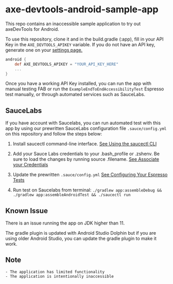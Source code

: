 # axe-devtools-android-sample-app

This repo contains an inaccessible sample application to try out axeDevTools for Android.

To use this repository, clone it and in the build.gradle (:app), fill in your API Key in the `AXE_DEVTOOLS_APIKEY` variable. If you do not have an API key, generate one on your [settings page.](https://axe.deque.com/settings)

```groovy
android {
    def AXE_DEVTOOLS_APIKEY = "YOUR_API_KEY_HERE"
    ...
}
```

Once you have a working API Key installed, you can run the app with manual testing FAB or run the `ExampleEndToEndAccessibilityTest` Espresso test manually, or through automated services such as SauceLabs.


## SauceLabs

If you have account with Saucelabs, you can run automated test with this app by using our prewritten SauceLabs configuration file `.sauce/config.yml` on this repository and follow the steps below:

1. Install saucectl command-line interface. [See Using the saucectl CLI](https://docs.saucelabs.com/dev/cli/saucectl/)

1. Add your Sauce Labs credentials to your .bash_profile or .zshenv. Be sure to load the changes by running source .filename. [See Associate your Credentials](https://docs.saucelabs.com/dev/cli/saucectl/#associate-your-credentials)

1. Update the prewritten `.sauce/config.yml` [See Configuring Your Espresso Tests](https://docs.saucelabs.com/mobile-apps/automated-testing/espresso-xcuitest/espresso/)

1. Run test on Saucelabs from terminal: `./gradlew app:assembleDebug && ./gradlew app:assembleAndroidTest && ./saucectl run`


## Known Issue

There is an issue running the app on JDK higher than 11.

The gradle plugin is updated with Android Studio Dolphin but if you are using older Android Studio, you can update the gradle plugin to make it work.


## Note
```
- The application has limited functionality
- The application is intentionally inaccessible
```